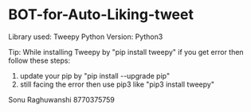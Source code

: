 # BOT-for-Auto-Liking-tweet

Library used:  Tweepy
Python Version: Python3

Tip: While installing Tweepy by "pip install tweepy" if you get error then follow these steps:
1) update your pip by "pip install --upgrade pip"
2) still facing the error then use pip3 like "pip3 install tweepy"

Sonu Raghuwanshi
8770375759
